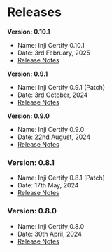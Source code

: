 # Releases

**Version: 0.10.1**

* Name: Inji Certify 0.10.1
* Date: 3rd February, 2025
* [Release Notes](version-0.10.1/)

**Version: 0.9.1**

* Name: Inji Certify 0.9.1 (Patch)
* Date: 3rd October, 2024
* [Release Notes](version-0.9.1/)

**Version: 0.9.0**

* Name: Inji Certify 0.9.0
* Date: 22nd August, 2024
* [Release Notes](version-0.9.0/)

### Version: 0.8.1 <a href="#version-0.8.0" id="version-0.8.0"></a>

* Name: Inji Certify 0.8.1 (Patch)
* Date: 17th May, 2024
* [Release Notes](release-notes.md)

### Version: 0.8.0 <a href="#version-0.8.0" id="version-0.8.0"></a>

* Name: Inji Certify 0.8.0
* Date: 30th April, 2024
* [Release Notes](https://docs.mosip.io/inji/inji-certify/releases/release-notes)
